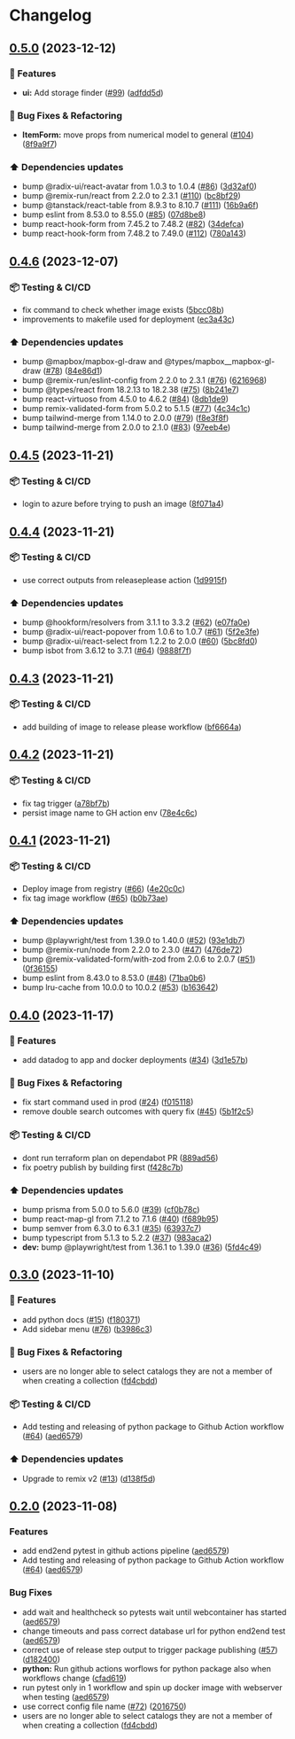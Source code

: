 # Changelog

## [0.5.0](https://github.com/Deltares-research/data-management-suite/compare/web-v0.4.6...web-v0.5.0) (2023-12-12)


### :rocket: Features

* **ui:** Add storage finder ([#99](https://github.com/Deltares-research/data-management-suite/issues/99)) ([adfdd5d](https://github.com/Deltares-research/data-management-suite/commit/adfdd5dda244c12bce9490e2c6dc2acd54ed3328))


### :wrench: Bug Fixes & Refactoring

* **ItemForm:** move props from numerical model to general ([#104](https://github.com/Deltares-research/data-management-suite/issues/104)) ([8f9a9f7](https://github.com/Deltares-research/data-management-suite/commit/8f9a9f72f1f89ed32b38c4c5ec9065b7a88d55b4))


### :arrow_up: Dependencies updates

* bump @radix-ui/react-avatar from 1.0.3 to 1.0.4 ([#86](https://github.com/Deltares-research/data-management-suite/issues/86)) ([3d32af0](https://github.com/Deltares-research/data-management-suite/commit/3d32af0efdd0b844d0e5e5653ab6d46fc22463b2))
* bump @remix-run/react from 2.2.0 to 2.3.1 ([#110](https://github.com/Deltares-research/data-management-suite/issues/110)) ([bc8bf29](https://github.com/Deltares-research/data-management-suite/commit/bc8bf29dcd4d535ea3230a8a9a5fbe36880777fc))
* bump @tanstack/react-table from 8.9.3 to 8.10.7 ([#111](https://github.com/Deltares-research/data-management-suite/issues/111)) ([16b9a6f](https://github.com/Deltares-research/data-management-suite/commit/16b9a6f329938085d9bd4f8962f0e22473c3fb3b))
* bump eslint from 8.53.0 to 8.55.0 ([#85](https://github.com/Deltares-research/data-management-suite/issues/85)) ([07d8be8](https://github.com/Deltares-research/data-management-suite/commit/07d8be8b27baa5407e44d84a06ba33d84c64a37f))
* bump react-hook-form from 7.45.2 to 7.48.2 ([#82](https://github.com/Deltares-research/data-management-suite/issues/82)) ([34defca](https://github.com/Deltares-research/data-management-suite/commit/34defca53c4a4713f9430bea2af9f638d9fc861d))
* bump react-hook-form from 7.48.2 to 7.49.0 ([#112](https://github.com/Deltares-research/data-management-suite/issues/112)) ([780a143](https://github.com/Deltares-research/data-management-suite/commit/780a1436fbc2de1d1eaa4a3366dc7ce238e25a0e))

## [0.4.6](https://github.com/Deltares-research/data-management-suite/compare/web-v0.4.5...web-v0.4.6) (2023-12-07)


### :package: Testing & CI/CD

* fix command to check whether image exists ([5bcc08b](https://github.com/Deltares-research/data-management-suite/commit/5bcc08bd0c062b3bde5d3490b42a26ac5a61216b))
* improvements to makefile used for deployment ([ec3a43c](https://github.com/Deltares-research/data-management-suite/commit/ec3a43c1027c1d5444026faeb29e921c55df14d5))


### :arrow_up: Dependencies updates

* bump @mapbox/mapbox-gl-draw and @types/mapbox__mapbox-gl-draw ([#78](https://github.com/Deltares-research/data-management-suite/issues/78)) ([84e86d1](https://github.com/Deltares-research/data-management-suite/commit/84e86d1c124134be11de9d221801530adcd2e5e6))
* bump @remix-run/eslint-config from 2.2.0 to 2.3.1 ([#76](https://github.com/Deltares-research/data-management-suite/issues/76)) ([6216968](https://github.com/Deltares-research/data-management-suite/commit/621696837334b4e6071c806cf5671c508b1e1630))
* bump @types/react from 18.2.13 to 18.2.38 ([#75](https://github.com/Deltares-research/data-management-suite/issues/75)) ([8b241e7](https://github.com/Deltares-research/data-management-suite/commit/8b241e73f44a1a3bba3f22154a812af2161eabab))
* bump react-virtuoso from 4.5.0 to 4.6.2 ([#84](https://github.com/Deltares-research/data-management-suite/issues/84)) ([8db1de9](https://github.com/Deltares-research/data-management-suite/commit/8db1de9cf7ca8fb6154de7e3e912ea29c50a0d59))
* bump remix-validated-form from 5.0.2 to 5.1.5 ([#77](https://github.com/Deltares-research/data-management-suite/issues/77)) ([4c34c1c](https://github.com/Deltares-research/data-management-suite/commit/4c34c1ce36eb7f7f7ea18dbf7e15c19b3d1baf37))
* bump tailwind-merge from 1.14.0 to 2.0.0 ([#79](https://github.com/Deltares-research/data-management-suite/issues/79)) ([f8e3f8f](https://github.com/Deltares-research/data-management-suite/commit/f8e3f8f3d91fd9cf77c36e7e07cece24a8361d23))
* bump tailwind-merge from 2.0.0 to 2.1.0 ([#83](https://github.com/Deltares-research/data-management-suite/issues/83)) ([97eeb4e](https://github.com/Deltares-research/data-management-suite/commit/97eeb4e80a3f2e6e52f6c3aa2095c94408d4c8f1))

## [0.4.5](https://github.com/Deltares-research/data-management-suite/compare/web-v0.4.4...web-v0.4.5) (2023-11-21)


### :package: Testing & CI/CD

* login to azure before trying to push an image ([8f071a4](https://github.com/Deltares-research/data-management-suite/commit/8f071a48318f40b583073e4361837c1dd7c323d0))

## [0.4.4](https://github.com/Deltares-research/data-management-suite/compare/web-v0.4.3...web-v0.4.4) (2023-11-21)


### :package: Testing & CI/CD

* use correct outputs from releaseplease action ([1d9915f](https://github.com/Deltares-research/data-management-suite/commit/1d9915f23dde5f15a44b108352084fb8c8523476))


### :arrow_up: Dependencies updates

* bump @hookform/resolvers from 3.1.1 to 3.3.2 ([#62](https://github.com/Deltares-research/data-management-suite/issues/62)) ([e07fa0e](https://github.com/Deltares-research/data-management-suite/commit/e07fa0e8e4421247ca6f6470f2de0c91274b0ffb))
* bump @radix-ui/react-popover from 1.0.6 to 1.0.7 ([#61](https://github.com/Deltares-research/data-management-suite/issues/61)) ([5f2e3fe](https://github.com/Deltares-research/data-management-suite/commit/5f2e3fe5b45e1ff13dc761f6a4d9b05da986dbcb))
* bump @radix-ui/react-select from 1.2.2 to 2.0.0 ([#60](https://github.com/Deltares-research/data-management-suite/issues/60)) ([5bc8fd0](https://github.com/Deltares-research/data-management-suite/commit/5bc8fd0c8ba4ea4a89ae26f6c89547d93b64f1fe))
* bump isbot from 3.6.12 to 3.7.1 ([#64](https://github.com/Deltares-research/data-management-suite/issues/64)) ([9888f7f](https://github.com/Deltares-research/data-management-suite/commit/9888f7f07365e9e0456b08bb49d7a82448133ea7))

## [0.4.3](https://github.com/Deltares-research/data-management-suite/compare/web-v0.4.2...web-v0.4.3) (2023-11-21)


### :package: Testing & CI/CD

* add building of image to release please workflow ([bf6664a](https://github.com/Deltares-research/data-management-suite/commit/bf6664a6a1b0107ce88c31703894a65b1b35bafc))

## [0.4.2](https://github.com/Deltares-research/data-management-suite/compare/web-v0.4.1...web-v0.4.2) (2023-11-21)


### :package: Testing & CI/CD

* fix tag trigger ([a78bf7b](https://github.com/Deltares-research/data-management-suite/commit/a78bf7b84148bac579156d2a0a6b99bdc67a34e9))
* persist image name to GH action env ([78e4c6c](https://github.com/Deltares-research/data-management-suite/commit/78e4c6c7e6922dbbd63b70262d7199ed620e53ac))

## [0.4.1](https://github.com/Deltares-research/data-management-suite/compare/web-v0.4.0...web-v0.4.1) (2023-11-21)


### :package: Testing & CI/CD

* Deploy image from registry ([#66](https://github.com/Deltares-research/data-management-suite/issues/66)) ([4e20c0c](https://github.com/Deltares-research/data-management-suite/commit/4e20c0c0b0263950711853bb8ecc2b38b62ad63b))
* fix tag image workflow ([#65](https://github.com/Deltares-research/data-management-suite/issues/65)) ([b0b73ae](https://github.com/Deltares-research/data-management-suite/commit/b0b73ae0d005e0b84982db186b697790dae13338))


### :arrow_up: Dependencies updates

* bump @playwright/test from 1.39.0 to 1.40.0 ([#52](https://github.com/Deltares-research/data-management-suite/issues/52)) ([93e1db7](https://github.com/Deltares-research/data-management-suite/commit/93e1db780a1c8ff80d9d8b5b74f6211dcb2bcb2d))
* bump @remix-run/node from 2.2.0 to 2.3.0 ([#47](https://github.com/Deltares-research/data-management-suite/issues/47)) ([476de72](https://github.com/Deltares-research/data-management-suite/commit/476de720ff14079092eb4746c5794d7454b8f0ec))
* bump @remix-validated-form/with-zod from 2.0.6 to 2.0.7 ([#51](https://github.com/Deltares-research/data-management-suite/issues/51)) ([0f36155](https://github.com/Deltares-research/data-management-suite/commit/0f36155f9676fcc28ee311983833778318e6493a))
* bump eslint from 8.43.0 to 8.53.0 ([#48](https://github.com/Deltares-research/data-management-suite/issues/48)) ([71ba0b6](https://github.com/Deltares-research/data-management-suite/commit/71ba0b6be40b10a5421d8676850e8e0def2dbcbf))
* bump lru-cache from 10.0.0 to 10.0.2 ([#53](https://github.com/Deltares-research/data-management-suite/issues/53)) ([b163642](https://github.com/Deltares-research/data-management-suite/commit/b16364279c709154c573ae397be177a78866316b))

## [0.4.0](https://github.com/Deltares-research/data-management-suite/compare/web-v0.3.0...web-v0.4.0) (2023-11-17)

### :rocket: Features

- add datadog to app and docker deployments ([#34](https://github.com/Deltares-research/data-management-suite/issues/34)) ([3d1e57b](https://github.com/Deltares-research/data-management-suite/commit/3d1e57bfa148d27c6122e95bd2dc74fa21c5f64d))

### :wrench: Bug Fixes & Refactoring

- fix start command used in prod ([#24](https://github.com/Deltares-research/data-management-suite/issues/24)) ([f015118](https://github.com/Deltares-research/data-management-suite/commit/f015118ea748b96b21db39da3e7857a77ca29530))
- remove double search outcomes with query fix ([#45](https://github.com/Deltares-research/data-management-suite/issues/45)) ([5b1f2c5](https://github.com/Deltares-research/data-management-suite/commit/5b1f2c55f8a84124a4ae90731956e37fef25470c))

### :package: Testing & CI/CD

- dont run terraform plan on dependabot PR ([889ad56](https://github.com/Deltares-research/data-management-suite/commit/889ad5684371f5db64c79b3b0c3977f007d2a108))
- fix poetry publish by building first ([f428c7b](https://github.com/Deltares-research/data-management-suite/commit/f428c7be699c6114e760e637a028b82251ae636a))

### :arrow_up: Dependencies updates

- bump prisma from 5.0.0 to 5.6.0 ([#39](https://github.com/Deltares-research/data-management-suite/issues/39)) ([cf0b78c](https://github.com/Deltares-research/data-management-suite/commit/cf0b78c2ea8977212916136b00342c23abe0ba9a))
- bump react-map-gl from 7.1.2 to 7.1.6 ([#40](https://github.com/Deltares-research/data-management-suite/issues/40)) ([f689b95](https://github.com/Deltares-research/data-management-suite/commit/f689b95a51273f6bc902bf34f93e02e1916d02e3))
- bump semver from 6.3.0 to 6.3.1 ([#35](https://github.com/Deltares-research/data-management-suite/issues/35)) ([63937c7](https://github.com/Deltares-research/data-management-suite/commit/63937c71b4ce43726d2e04e49b398a9772a4f0a8))
- bump typescript from 5.1.3 to 5.2.2 ([#37](https://github.com/Deltares-research/data-management-suite/issues/37)) ([983aca2](https://github.com/Deltares-research/data-management-suite/commit/983aca29357f39235ec235283e576c95d577b037))
- **dev:** bump @playwright/test from 1.36.1 to 1.39.0 ([#36](https://github.com/Deltares-research/data-management-suite/issues/36)) ([5fd4c49](https://github.com/Deltares-research/data-management-suite/commit/5fd4c4994f9aba25cf64653d29e5cecc317c9f2a))

## [0.3.0](https://github.com/Deltares-research/data-management-suite/compare/data-management-suite-v0.2.0...data-management-suite-v0.3.0) (2023-11-10)

### :rocket: Features

- add python docs ([#15](https://github.com/Deltares-research/data-management-suite/issues/15)) ([f180371](https://github.com/Deltares-research/data-management-suite/commit/f1803716085bba0cfa8b00a5e38ffa9d59428bbb))
- Add sidebar menu ([#76](https://github.com/Deltares-research/data-management-suite/issues/76)) ([b3986c3](https://github.com/Deltares-research/data-management-suite/commit/b3986c32b7622b10d36335aa3154e17a2421afb9))

### :wrench: Bug Fixes & Refactoring

- users are no longer able to select catalogs they are not a member of when creating a collection ([fd4cbdd](https://github.com/Deltares-research/data-management-suite/commit/fd4cbdd94bdc503bf5e24b14ef37f5c60c76b579))

### :package: Testing & CI/CD

- Add testing and releasing of python package to Github Action workflow ([#64](https://github.com/Deltares-research/data-management-suite/issues/64)) ([aed6579](https://github.com/Deltares-research/data-management-suite/commit/aed657943cf66dbc483e2a7c26428f1bd0655d74))

### :arrow_up: Dependencies updates

- Upgrade to remix v2 ([#13](https://github.com/Deltares-research/data-management-suite/issues/13)) ([d138f5d](https://github.com/Deltares-research/data-management-suite/commit/d138f5dba40a87fd19f52f48e779231f72e5c806))

## [0.2.0](https://github.com/Deltares-research/data-management-suite/compare/v0.1.0...v0.2.0) (2023-11-08)

### Features

- add end2end pytest in github actions pipeline ([aed6579](https://github.com/Deltares-research/data-management-suite/commit/aed657943cf66dbc483e2a7c26428f1bd0655d74))
- Add testing and releasing of python package to Github Action workflow ([#64](https://github.com/Deltares-research/data-management-suite/issues/64)) ([aed6579](https://github.com/Deltares-research/data-management-suite/commit/aed657943cf66dbc483e2a7c26428f1bd0655d74))

### Bug Fixes

- add wait and healthcheck so pytests wait until webcontainer has started ([aed6579](https://github.com/Deltares-research/data-management-suite/commit/aed657943cf66dbc483e2a7c26428f1bd0655d74))
- change timeouts and pass correct database url for python end2end test ([aed6579](https://github.com/Deltares-research/data-management-suite/commit/aed657943cf66dbc483e2a7c26428f1bd0655d74))
- correct use of release step output to trigger package publishing ([#57](https://github.com/Deltares-research/data-management-suite/issues/57)) ([d182400](https://github.com/Deltares-research/data-management-suite/commit/d182400d149f46cb727e21df1a74df746c23ea93))
- **python:** Run github actions worflows for python package also when workflows change ([cfad619](https://github.com/Deltares-research/data-management-suite/commit/cfad619c66d8031b50d45107facd5e2a5ef7a05b))
- run pytest only in 1 workflow and spin up docker image with webserver when testing ([aed6579](https://github.com/Deltares-research/data-management-suite/commit/aed657943cf66dbc483e2a7c26428f1bd0655d74))
- use correct config file name ([#72](https://github.com/Deltares-research/data-management-suite/issues/72)) ([2016750](https://github.com/Deltares-research/data-management-suite/commit/2016750fd023c604abab1a217fd1681c10e47b1b))
- users are no longer able to select catalogs they are not a member of when creating a collection ([fd4cbdd](https://github.com/Deltares-research/data-management-suite/commit/fd4cbdd94bdc503bf5e24b14ef37f5c60c76b579))
